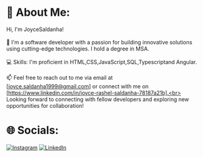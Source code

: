 # 💫 About Me:
Hi, I'm JoyceSaldanha!<br><br>🚀 I'm a software developer with a passion for building innovative solutions using cutting-edge technologies. I hold a degree in MSA.<br><br>💻 Skills: I'm proficient in HTML,CSS,JavaScript,SQL,Typescriptand Angular.<br><br> 📫 Feel free to reach out to me via email at [joyce.saldanha1999@gmail.com] or connect with me on [https://www.linkedin.com/in/joyce-rashel-saldanha-78187a21b].<br><br>Looking forward to connecting with fellow developers and exploring new opportunities for collaboration!

# 🌐 Socials:
[![Instagram](https://img.shields.io/badge/Instagram-%23E4405F.svg?logo=Instagram&logoColor=white)](https://instagram.com/__joyce_rashel._) [![LinkedIn](https://img.shields.io/badge/LinkedIn-%230077B5.svg?logo=linkedin&logoColor=white)](https://www.linkedin.com/in/joyce-rashel-saldanha-78187a21b) 
